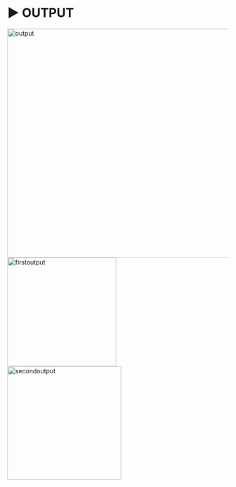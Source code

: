 # :arrow_forward: OUTPUT 
<img width="522" alt="output" src="https://user-images.githubusercontent.com/41688158/179017160-5415c036-812e-465b-a7aa-d47309510a01.png">
<img width="248" alt="firstoutput" src="https://user-images.githubusercontent.com/41688158/179017185-fcdb48a1-4c0c-4a13-9a43-7bd0926843a0.png">
<img width="259" alt="secondoutput" src="https://user-images.githubusercontent.com/41688158/179017204-ebcf0f5a-c5da-4865-8582-fedd57a96ee2.png">
